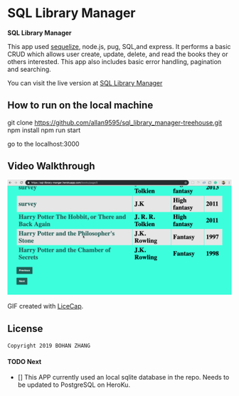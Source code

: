 # SQL Library Manager
**SQL Library Manager** 

This app used [sequelize](https://sequelize.readthedocs.io/en/2.0/), node.js, pug, SQL,and express. It performs a basic CRUD which allows user create, update, delete, and read the books they or others interested. This app also includes basic error handling, pagination and searching.

You can visit the live version at [SQL Library Manager](https://sql-library-manger.herokuapp.com/)


## How to run on the local machine

git clone https://github.com/allan9595/sql_library_manager-treehouse.git
npm install 
npm run start

go to the localhost:3000

## Video Walkthrough

<img src='https://github.com/allan9595/sql_library_manager-treehouse/blob/master/sql-library-manager.gif' title='Video Walkthrough' width='' alt='Video Walkthrough' />

GIF created with [LiceCap](http://www.cockos.com/licecap/).


## License

    Copyright 2019 BOHAN ZHANG

#### TODO Next
- [] This APP currently used an local sqlite database in the repo. Needs to be updated to PostgreSQL on HeroKu.